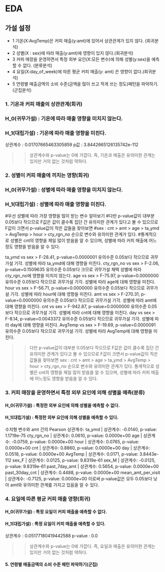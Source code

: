 # EDA

## 가설 설정
- 1 기온(X:AvgTemp)은 커피 매출(y:amt)에 있어서 상관관계가 있지 않다. (회귀분석)
- 2 성별(X : sex)에 따라 매출(y:amt)에 영향이 있지 않다.(회귀분석)
- 3 커피 매장을 운영하면서 특정 외부 요인(X:모든 변수)에 의해 성별(y:sex)을 예측할 수 없다. (분류분석)
- 4 요일(X:day_of_week)에 따른 평균 커피 매출(y: amt) 은 영향이 없다.(회귀분석)
- 5 연령별 매출금액의 소비 수준(금액을 많이 쓰고 적게 쓰는 정도)패턴을 파악하기. (군집분석)

### 1. 기온과 커피 매출의 상관관계(회귀)
### H_0(귀무가설) : 기온에 따라 매출 영향을 미치지 않는다.
### H_1(대립가설) : 기온에 따라 매출 영향을 미친다.

상관계수 : 0.01707665463305859
p값 : 3.8442665126135742e-112

>> 상관계수와 p-value는 0에 가깝다. 즉, 기온과 매출은 유의미한 관계는 있지만 거의 없는 것처럼 약하다.

### 2. 성별이 커피 매출에 끼치는 영향(회귀)
### H_0(귀무가설) : 성별에 따라 매출 영향을 미치지 않는다.
### H_1(대립가설) : 성별에 따라 매출 영향을 미친다.

#우선 성별에 따라 가장 영향을 많이 받는 변수 알아보기
#다만 p-value값이 대부분 0.05보다 작으므로 F값은 값이 클수록 집단 간 유의미한 관계가 있다고 볼 수 있으므로 F값이 크면서 p-value값이 작은 값들을 찾아보면
#sex : cnt > amt > age > ta_ymd > AvgTemp > hour > cty_rgn_no 순으로 변수와 유의미한 관계가 있다.
#통계적으로 성별은 cnt의 영향을 제일 많이 받음을 알 수 있으며, 성별에 따라 커피 매출에 어느정도 영향을 받음을 알 수 있다.

ta_ymd vs sex > F-28.41, p-value=0.0000001
유의수준 0.05보다 작으므로 귀무가설 기각.
성별에 따라 ta_ymd에 대해 영향을 미친다.
cty_rgn_no vs sex > F-2.06, p-value=0.1509635
유의수준 0.05보다 크므로 귀무가설 채택
성별에 따라 cty_rgn_no에 영향을 미치지 않는다.
age vs sex > F-75.97, p-value=0.0000000
유의수준 0.05보다 작으므로 귀무가설 기각.
성별에 따라 age에 대해 영향을 미친다.
hour vs sex > F-56.71, p-value=0.0000000
유의수준 0.05보다 작으므로 귀무가설 기각.
성별에 따라 hour에 대해 영향을 미친다.
amt vs sex > F-270.31, p-value=0.0000000
유의수준 0.05보다 작으므로 귀무가설 기각.
성별에 따라 amt에 대해 영향을 미친다.
cnt vs sex > F-942.87, p-value=0.0000000
유의수준 0.05보다 작으므로 귀무가설 기각.
성별에 따라 cnt에 대해 영향을 미친다.
day vs sex > F-8.14, p-value=0.0043372
유의수준 0.05보다 작으므로 귀무가설 기각.
성별에 따라 day에 대해 영향을 미친다.
AvgTemp vs sex > F-19.69, p-value=0.0000091
유의수준 0.05보다 작으므로 귀무가설 기각.
성별에 따라 AvgTemp에 대해 영향을 미친다.

>> 다만 p-value값이 대부분 0.05보다 작으므로 F값은 값이 클수록 집단 간 유의미한 관계가 있다고 볼 수 있으므로
   F값이 크면서 p-value값이 작은 값들을 찾아보면 sex : cnt > amt > age > ta_ymd > AvgTemp > hour > cty_rgn_no 순으로 변수와 유의미한 관계가 있다.
>> 통계적으로 성별은 cnt의 영향을 제일 많이 받음을 알 수 있으며, 성별에 따라 커피 매출에 어느정도 영향을 받음을 알 수 있다.

### 3. 커피 매장을 운영하면서 특정 외부 요인에 의해 성별을 예측(분류)
#### H_0(귀무가설) : 특정한 외부 요인에 의해 성별을 예측할 수 없다.
#### H_1(대립가설) : 특정한 외부 요인에 의해 성별을 예측할 수 있다.

수치형 변수와 amt 간의 Pearson 상관계수:
ta_ymd               | 상관계수: -0.0140, p-value: 1.1719e-75
cty_rgn_no           | 상관계수: 0.0610, p-value: 0.0000e+00
age                  | 상관계수: -0.0759, p-value: 0.0000e+00
hour                 | 상관계수: 0.0765, p-value: 0.0000e+00
cnt                  | 상관계수: 0.8860, p-value: 0.0000e+00
day                  | 상관계수: 0.0518, p-value: 0.0000e+00
AvgTemp              | 상관계수: 0.0171, p-value: 3.8443e-112
sex_F                | 상관계수: 0.0125, p-value: 9.8319e-61
sex_M                | 상관계수: -0.0125, p-value: 9.8319e-61
past_7day_amt        | 상관계수: 0.5654, p-value: 0.0000e+00
past_30day_cnt       | 상관계수: 0.4488, p-value: 0.0000e+00
mean_amt_per_visit   | 상관계수: -0.7125, p-value: 0.0000e+00
이로써 p-value값은 모두 0.05보다 낮아 amt와 유의미한 관계를 가지고 있음을 알 수 있다.

### 4. 요일에 따른 평균 커피 매출 영향(회귀)
#### H_0(귀무가설) : 특정 요일이 커피 매출을 예측할 수 없다.
#### H_1(대립가설) : 특정 요일이 커피 매출을 예측할 수 있다.

상관계수 : 0.05177180419442588
p-value : 0.0

>> 상관계수와 p-value는 0에 가깝다. 즉, 요일과 매출은 유의미한 관계는 있지만 거의 없는 것처럼 약하다.

#### 5. 연령별 매출금액의 소비 수준 패턴 파악하기(군집)
